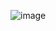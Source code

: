 ![image](https://user-images.githubusercontent.com/77222540/225269812-89f41514-2ab5-4e22-813e-924a85ac90ff.png)

